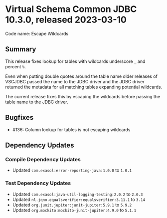 # Virtual Schema Common JDBC 10.3.0, released 2023-03-10

Code name: Escape Wildcards

## Summary

This release fixes lookup for tables with wildcards underscore `_` and percent `%`.

Even when putting double quotes around the table name older releases of VSCJDBC passed the name to the JDBC driver and the JDBC driver returned the metadata for all matching tables expanding potential wildcards.

The current release fixes this by escaping the wildcards before passing the table name to the JDBC driver.

## Bugfixes

* #136: Column lookup for tables is not escaping wildcards

## Dependency Updates

### Compile Dependency Updates

* Updated `com.exasol:error-reporting-java:1.0.0` to `1.0.1`

### Test Dependency Updates

* Updated `com.exasol:java-util-logging-testing:2.0.2` to `2.0.3`
* Updated `nl.jqno.equalsverifier:equalsverifier:3.11.1` to `3.14`
* Updated `org.junit.jupiter:junit-jupiter:5.9.1` to `5.9.2`
* Updated `org.mockito:mockito-junit-jupiter:4.9.0` to `5.1.1`
